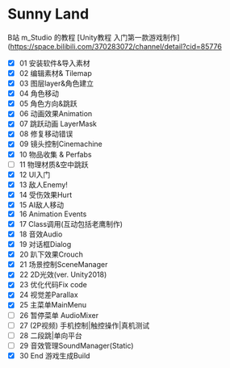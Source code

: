 # Sunny Land

B站 m_Studio 的教程 [Unity教程 入门第一款游戏制作](https://space.bilibili.com/370283072/channel/detail?cid=85776

- [x] 01 安装软件&导入素材
- [x] 02 编辑素材& Tilemap
- [x] 03 图层layer&角色建立
- [x] 04 角色移动
- [x] 05 角色方向&跳跃
- [x] 06 动画效果Animation
- [x] 07 跳跃动画 LayerMask
- [x] 08 修复移动错误
- [x] 09 镜头控制Cinemachine
- [x] 10 物品收集 & Perfabs
- [ ] 11 物理材质&空中跳跃
- [x] 12 UI入门
- [x] 13 敌人Enemy!
- [x] 14 受伤效果Hurt
- [x] 15 AI敌人移动
- [x] 16 Animation Events
- [x] 17 Class调用(互动包括老鹰制作)
- [x] 18 音效Audio
- [x] 19 对话框Dialog
- [x] 20 趴下效果Crouch
- [x] 21 场景控制SceneManager
- [x] 22 2D光效(ver. Unity2018)
- [x] 23 优化代码Fix code
- [x] 24 视觉差Parallax
- [x] 25 主菜单MainMenu
- [ ] 26 暂停菜单 AudioMixer
- [ ] 27 (2P视频) 手机控制|触控操作|真机测试
- [ ] 28 二段跳|单向平台
- [ ] 29 音效管理SoundManager(Static)
- [x] 30 End 游戏生成Build
